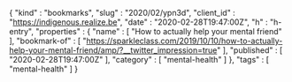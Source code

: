 {
  "kind" : "bookmarks",
  "slug" : "2020/02/ypn3d",
  "client_id" : "https://indigenous.realize.be",
  "date" : "2020-02-28T19:47:00Z",
  "h" : "h-entry",
  "properties" : {
    "name" : [ "How to actually help your mental friend" ],
    "bookmark-of" : [ "https://sparkleclass.com/2019/10/10/how-to-actually-help-your-mental-friend/amp/?__twitter_impression=true" ],
    "published" : [ "2020-02-28T19:47:00Z" ],
    "category" : [ "mental-health" ]
  },
  "tags" : [ "mental-health" ]
}
